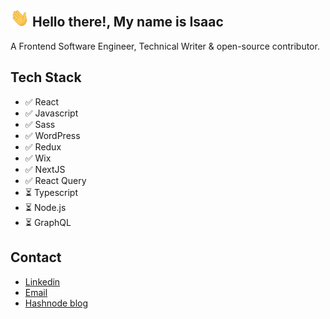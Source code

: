 
<!-- <img src=https://user-images.githubusercontent.com/45382676/148627362-f6378200-9f33-463e-93d2-58d00b510f2d.jpeg height="40%" width="40%"/>
 -->
<!-- <img src=https://user-images.githubusercontent.com/88665819/151888622-f7e5f75b-bb9c-4d80-a853-5ead94996271.jpeg height="40%" width="50%"/>
 -->
 
 


## <img  src="https://raw.githubusercontent.com/ABSphreak/ABSphreak/master/gifs/Hi.gif" width="30px"> Hello there!, My name is Isaac
A Frontend Software Engineer, Technical Writer & open-source contributor. 


## Tech Stack
- ✅ React ️
- ✅ Javascript
- ✅ Sass
- ✅ WordPress
- ✅ Redux
- ✅ Wix  ️
- ✅ NextJS 
- ✅ React Query
- ⏳ Typescript 
- ⏳ Node.js   
- ⏳ GraphQL

## Contact
- [Linkedin](https://www.linkedin.com/in/isaacthajunior/)
- [Email](mailto:officialisaacjunior@gmail.com) 
- [Hashnode blog](https://isaac-junior.hashnode.dev/)
